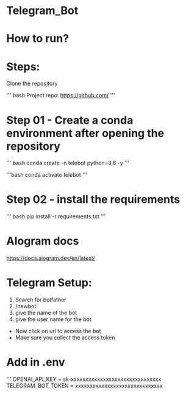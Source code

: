 # Telegram_Bot


# How to run?
# Steps:

Clone the repository

''' bash
Project repo: https://github.com/
'''

# Step 01 - Create a conda environment after opening the repository

''' bash
conda create -n telebot python=3.8 -y
'''

'''bash
conda activate telebot
'''

# Step 02 - install the requirements
''' bash
pip install -r requirements.txt
'''

# AIogram docs
https://docs.aiogram.dev/en/latest/


# Telegram Setup:
1. Search for botfather
2. /newbot
3. give the name of the bot
4. give the user name for the bot

* Now click on url to access the bot
* Make sure you collect the access token

# Add in .env

'''
OPENAI_API_KEY = sk-xxxxxxxxxxxxxxxxxxxxxxxxxxxxxxx
TELEGRAM_BOT_TOKEN = xxxxxxxxxxxxxxxxxxxxxxxxxxxxxx
